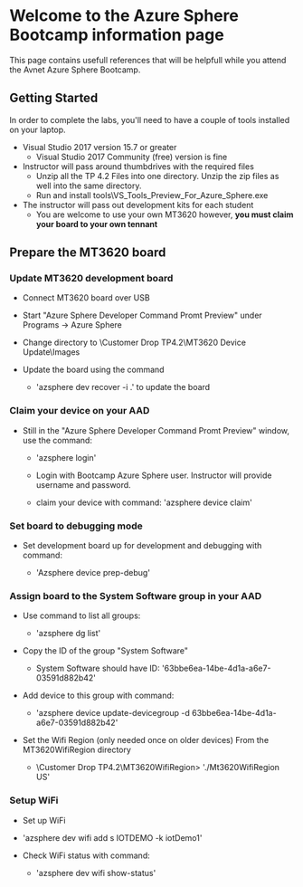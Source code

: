 # Welcome to the Azure Sphere Bootcamp information page

This page contains usefull references that will be helpfull while you attend the Avnet Azure Sphere Bootcamp.

## Getting Started

In order to complete the labs, you'll need to have a couple of tools installed on your laptop.

- Visual Studio 2017 version 15.7 or greater
  - Visual Studio 2017 Community (free) version is fine
- Instructor will pass around thumbdrives with the required files
  - Unzip all the TP 4.2 Files into one directory.  Unzip the zip files as well into the same directory.
  - Run and install tools\VS_Tools_Preview_For_Azure_Sphere.exe
- The instructor will pass out development kits for each student
  - You are welcome to use your own MT3620 however, **you must claim your board to your own tennant**

## Prepare the MT3620 board

### Update MT3620 development board

- Connect MT3620 board over USB

- Start "Azure Sphere Developer Command Promt Preview" under Programs -> Azure Sphere

- Change directory to <your location>\Customer Drop TP4.2\MT3620 Device Update\Images

- Update the board using the command 
  
  - 'azsphere dev recover -i .' to update the board

### Claim your device on your AAD

- Still in the "Azure Sphere Developer Command Promt Preview" window, use the command:

  - 'azsphere login'

  - Login with Bootcamp Azure Sphere user.  Instructor will provide username and password.
  
  - claim your device with command: 'azsphere device claim'

### Set board to debugging mode

- Set development board up for development and debugging with command:

  - 'Azsphere device prep-debug'

### Assign board to the System Software group in your AAD

- Use command to list all groups:

  - 'azsphere dg list'  

- Copy the ID of the group "System Software" 
  
  - System Software should have ID: '63bbe6ea-14be-4d1a-a6e7-03591d882b42'

- Add device to this group with command:

  - 'azsphere device update-devicegroup -d 63bbe6ea-14be-4d1a-a6e7-03591d882b42'

- Set the Wifi Region (only needed once on older devices)  From the MT3620WifiRegion directory
  - \Customer Drop TP4.2\MT3620WifiRegion> './Mt3620WifiRegion US'

### Setup WiFi

- Set up WiFi 
  
 - 'azsphere dev wifi add s IOTDEMO -k iotDemo1'

- Check WiFi status with command:

  - 'azsphere dev wifi show-status'

